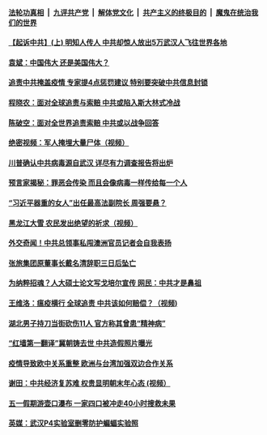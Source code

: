 

####  [法轮功真相](../../../../basic/blob/master/README.md?t=05050601) &nbsp;|&nbsp; [九评共产党](../../../../9ping.md/blob/master/README.md?t=05050601) &nbsp;|&nbsp; [解体党文化](../../../../jtdwh.md/blob/master/README.md?t=05050601)  &nbsp;|&nbsp; [共产主义的终极目的](../../../../gczydzjmd.md/blob/master/README.md?t=05050601) &nbsp;|&nbsp; [魔鬼在统治我们的世界](../../../../mgztzwmdsj.md/blob/master/README.md?t=05050601) 

#### [【起诉中共】(上) 明知人传人 中共却惊人放出5万武汉人飞往世界各地](../pages/soh5/374764.md?t=05050601) 
#### [袁斌：中国伟大  还是美国伟大？](../pages/soh5/374740.md?t=05050601) 
#### [追责中共掩盖疫情 专家提4点惩罚建议 特别要突破中共信息封锁](../pages/soh5/374731.md?t=05050601) 
#### [程晓农：面对全球追责与索赔  中共或陷入斯大林式冷战](../pages/soh5/374728.md?t=05050601) 
#### [陈破空：面对全世界追责索赔 中共或以战争回答](../pages/soh5/374725.md?t=05050601) 
#### [绝密视频：军人掩埋大量尸体（视频）](../pages/soh5/374704.md?t=05050601) 
#### [川普确认中共病毒源自武汉 详尽有力调查报告将出炉](../pages/soh5/374692.md?t=05050601) 
#### [预言家揭秘：罪恶会传染  而且会像病毒一样传给每一个人](../pages/soh5/374689.md?t=05050601) 
#### [“习近平器重的女人”出任最高法副院长 周强要悬？](../pages/soh5/374632.md?t=05050601) 
#### [黑龙江大雪  农民发出绝望的祈求（视频）](../pages/soh5/374635.md?t=05050601) 
#### [外交奇闻！中共总领事私闯澳洲官员记者会自我表扬](../pages/soh5/374605.md?t=05050601) 
#### [张旅集团原董事长戴名清辞职三日后坠亡](../pages/soh5/374581.md?t=05050601) 
#### [为纳粹招魂？人大硕士论文写戈培尔宣传 网民：中共才是鼻祖](../pages/soh5/374599.md?t=05050601) 
#### [王维洛：瘟疫横行 全球追责 中共该如何赔偿？（视频)](../pages/soh5/374596.md?t=05050601) 
#### [湖北男子持刀当街砍伤11人 官方称其曾患“精神病”](../pages/soh5/374560.md?t=05050601) 
#### [ “红墙第一翻译”冀朝铸去世 中共造假照片曝光](../pages/soh5/374563.md?t=05050601) 
#### [疫情导致欧中关系重整 欧洲与台湾加强双边合作关系](../pages/soh5/374479.md?t=05050601) 
#### [谢田：中共经济复苏难  权贵显明朝末年心态 (视频）](../pages/soh5/374527.md?t=05050601) 
#### [五一假期游壶口瀑布 一家四口被冲走40小时搜救未果](../pages/soh5/374542.md?t=05050601) 
#### [ 英媒：武汉P4实验室删零防护蝙蝠实验照](../pages/soh5/374548.md?t=05050601) 

